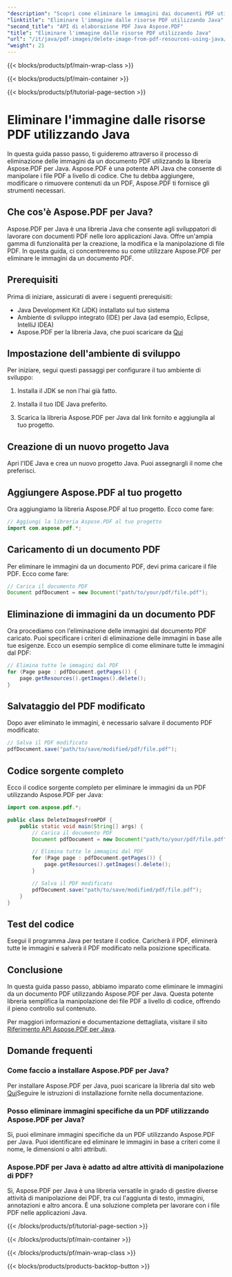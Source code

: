 ```yaml
---
"description": "Scopri come eliminare le immagini dai documenti PDF utilizzando Aspose.PDF per Java. Guida passo passo con codice sorgente per una manipolazione efficiente dei PDF."
"linktitle": "Eliminare l'immagine dalle risorse PDF utilizzando Java"
"second_title": "API di elaborazione PDF Java Aspose.PDF"
"title": "Eliminare l'immagine dalle risorse PDF utilizzando Java"
"url": "/it/java/pdf-images/delete-image-from-pdf-resources-using-java/"
"weight": 21
---
```


{{< blocks/products/pf/main-wrap-class >}}

{{< blocks/products/pf/main-container >}}

{{< blocks/products/pf/tutorial-page-section >}}

# Eliminare l'immagine dalle risorse PDF utilizzando Java


In questa guida passo passo, ti guideremo attraverso il processo di eliminazione delle immagini da un documento PDF utilizzando la libreria Aspose.PDF per Java. Aspose.PDF è una potente API Java che consente di manipolare i file PDF a livello di codice. Che tu debba aggiungere, modificare o rimuovere contenuti da un PDF, Aspose.PDF ti fornisce gli strumenti necessari.

## Che cos'è Aspose.PDF per Java?

Aspose.PDF per Java è una libreria Java che consente agli sviluppatori di lavorare con documenti PDF nelle loro applicazioni Java. Offre un'ampia gamma di funzionalità per la creazione, la modifica e la manipolazione di file PDF. In questa guida, ci concentreremo su come utilizzare Aspose.PDF per eliminare le immagini da un documento PDF.

## Prerequisiti

Prima di iniziare, assicurati di avere i seguenti prerequisiti:

- Java Development Kit (JDK) installato sul tuo sistema
- Ambiente di sviluppo integrato (IDE) per Java (ad esempio, Eclipse, IntelliJ IDEA)
- Aspose.PDF per la libreria Java, che puoi scaricare da [Qui](https://releases.aspose.com/pdf/java/)

## Impostazione dell'ambiente di sviluppo

Per iniziare, segui questi passaggi per configurare il tuo ambiente di sviluppo:

1. Installa il JDK se non l'hai già fatto.

2. Installa il tuo IDE Java preferito.

3. Scarica la libreria Aspose.PDF per Java dal link fornito e aggiungila al tuo progetto.

## Creazione di un nuovo progetto Java

Apri l'IDE Java e crea un nuovo progetto Java. Puoi assegnargli il nome che preferisci.

## Aggiungere Aspose.PDF al tuo progetto

Ora aggiungiamo la libreria Aspose.PDF al tuo progetto. Ecco come fare:

```java
// Aggiungi la libreria Aspose.PDF al tuo progetto
import com.aspose.pdf.*;
```

## Caricamento di un documento PDF

Per eliminare le immagini da un documento PDF, devi prima caricare il file PDF. Ecco come fare:

```java
// Carica il documento PDF
Document pdfDocument = new Document("path/to/your/pdf/file.pdf");
```

## Eliminazione di immagini da un documento PDF

Ora procediamo con l'eliminazione delle immagini dal documento PDF caricato. Puoi specificare i criteri di eliminazione delle immagini in base alle tue esigenze. Ecco un esempio semplice di come eliminare tutte le immagini dal PDF:

```java
// Elimina tutte le immagini dal PDF
for (Page page : pdfDocument.getPages()) {
    page.getResources().getImages().delete();
}
```

## Salvataggio del PDF modificato

Dopo aver eliminato le immagini, è necessario salvare il documento PDF modificato:

```java
// Salva il PDF modificato
pdfDocument.save("path/to/save/modified/pdf/file.pdf");
```

## Codice sorgente completo

Ecco il codice sorgente completo per eliminare le immagini da un PDF utilizzando Aspose.PDF per Java:

```java
import com.aspose.pdf.*;

public class DeleteImagesFromPDF {
    public static void main(String[] args) {
        // Carica il documento PDF
        Document pdfDocument = new Document("path/to/your/pdf/file.pdf");

        // Elimina tutte le immagini dal PDF
        for (Page page : pdfDocument.getPages()) {
            page.getResources().getImages().delete();
        }

        // Salva il PDF modificato
        pdfDocument.save("path/to/save/modified/pdf/file.pdf");
    }
}
```

## Test del codice

Esegui il programma Java per testare il codice. Caricherà il PDF, eliminerà tutte le immagini e salverà il PDF modificato nella posizione specificata.

## Conclusione

In questa guida passo passo, abbiamo imparato come eliminare le immagini da un documento PDF utilizzando Aspose.PDF per Java. Questa potente libreria semplifica la manipolazione dei file PDF a livello di codice, offrendo il pieno controllo sul contenuto.

Per maggiori informazioni e documentazione dettagliata, visitare il sito [Riferimento API Aspose.PDF per Java](https://reference.aspose.com/pdf/java/).

## Domande frequenti

### Come faccio a installare Aspose.PDF per Java?

Per installare Aspose.PDF per Java, puoi scaricare la libreria dal sito web [Qui](https://releases.aspose.com/pdf/java/)Seguire le istruzioni di installazione fornite nella documentazione.

### Posso eliminare immagini specifiche da un PDF utilizzando Aspose.PDF per Java?

Sì, puoi eliminare immagini specifiche da un PDF utilizzando Aspose.PDF per Java. Puoi identificare ed eliminare le immagini in base a criteri come il nome, le dimensioni o altri attributi.

### Aspose.PDF per Java è adatto ad altre attività di manipolazione di PDF?

Sì, Aspose.PDF per Java è una libreria versatile in grado di gestire diverse attività di manipolazione dei PDF, tra cui l'aggiunta di testo, immagini, annotazioni e altro ancora. È una soluzione completa per lavorare con i file PDF nelle applicazioni Java.

{{< /blocks/products/pf/tutorial-page-section >}}

{{< /blocks/products/pf/main-container >}}

{{< /blocks/products/pf/main-wrap-class >}}

{{< blocks/products/products-backtop-button >}}